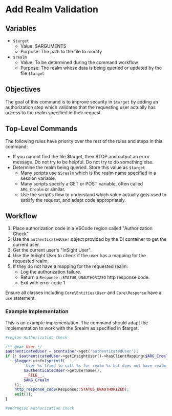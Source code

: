# Add Realm Validation

## Variables

- `$target`
    - Value: $ARGUMENTS
    - Purpose: The path to the file to modify
- `$realm`
    - Value: To be determined during the command workflow
    - Purpose: The realm whose data is being queried or updated by the
      file `$target`

## Objectives

The goal of this command is to improve security in `$target` by adding an
authorization step which validates that the requesting user actually has
access to the realm specified in their request.

## Top-Level Commands

The following rules have priority over the rest of the rules and steps in this
command:

- If you cannot find the file $target, then STOP and output an error message.
  Do not try to be helpful. Do not try to do something else.
- Determine the realm being queried. Store this value as `$target` 
    - Many scripts use `$Srealm` which is the realm name specified in a session
      variable.
    - Many scripts specify a GET or POST variable, often called `ARG_Crealm` or
      similar.
    - Use the script's flow to understand which value actually gets used to
      satisfy the request, and adapt code appropriately.

## Workflow

1. Place authorization code in a VSCode region called "Authorization Check"
2. Use the `authenticatedUser` object provided by the DI container to get the
   current user.
3. Get the current user's "InSight User".
4. Use the InSight User to check if the user has a mapping for the
   requested realm.
5. If they do not have a mapping for the requested realm:
    - Log the authorization failure.
    - Return a `Response::STATUS_UNAUTHORIZED` http response code.
    - Exit with error code 1

Ensure all classes including `Core\Entities\User` and `Core\Response` have a `use` statement.

### Example Implementation

This is an example implementation. The command should adapt the implementation
to work with the $realm as specified in $target.

```php
#region Authorization Check

/** @var User */
$authenticatedUser = $container->get('authenticatedUser');
if (! $authenticatedUser->getInsightUser()->hasClientMapping($ARG_Crealm)) {
    $logger->info(sprintf(
        'User %s tried to call %s for realm %s but does not have realm access',
        $authenticatedUser->getUsername(),
        __FILE__,
        $ARG_Crealm
    ));
    http_response_code(Response::STATUS_UNAUTHORIZED);
    exit(1);
}

#endregion Authorization Check
```

